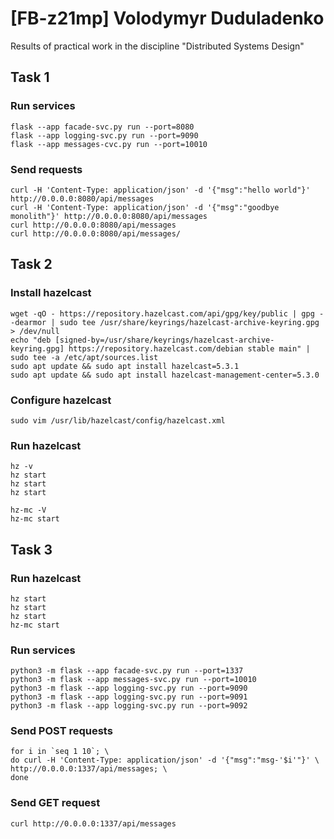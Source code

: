 # [FB-z21mp] Volodymyr Duduladenko
Results of practical work in the discipline "Distributed Systems Design"
## Task 1
### Run services
```
flask --app facade-svc.py run --port=8080
flask --app logging-svc.py run --port=9090
flask --app messages-cvc.py run --port=10010
```
### Send requests
```
curl -H 'Content-Type: application/json' -d '{"msg":"hello world"}' http://0.0.0.0:8080/api/messages
curl -H 'Content-Type: application/json' -d '{"msg":"goodbye monolith"}' http://0.0.0.0:8080/api/messages
curl http://0.0.0.0:8080/api/messages
curl http://0.0.0.0:8080/api/messages/
```
## Task 2
### Install hazelcast
```
wget -qO - https://repository.hazelcast.com/api/gpg/key/public | gpg --dearmor | sudo tee /usr/share/keyrings/hazelcast-archive-keyring.gpg > /dev/null
echo "deb [signed-by=/usr/share/keyrings/hazelcast-archive-keyring.gpg] https://repository.hazelcast.com/debian stable main" | sudo tee -a /etc/apt/sources.list
sudo apt update && sudo apt install hazelcast=5.3.1
sudo apt update && sudo apt install hazelcast-management-center=5.3.0
```
### Configure hazelcast
```
sudo vim /usr/lib/hazelcast/config/hazelcast.xml
```
### Run hazelcast
```
hz -v
hz start
hz start
hz start

hz-mc -V
hz-mc start
```
## Task 3
### Run hazelcast
```
hz start
hz start
hz start
hz-mc start
```
### Run services
```
python3 -m flask --app facade-svc.py run --port=1337
python3 -m flask --app messages-svc.py run --port=10010
python3 -m flask --app logging-svc.py run --port=9090
python3 -m flask --app logging-svc.py run --port=9091
python3 -m flask --app logging-svc.py run --port=9092
```
### Send POST requests
```
for i in `seq 1 10`; \
do curl -H 'Content-Type: application/json' -d '{"msg":"msg-'$i'"}' \
http://0.0.0.0:1337/api/messages; \
done
```
### Send GET request
```
curl http://0.0.0.0:1337/api/messages
```